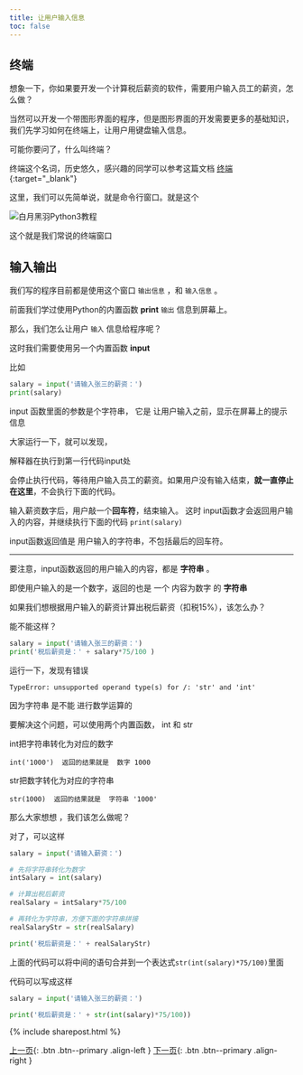 ```yaml
---
title: 让用户输入信息
toc: false
---
```


## 终端

想象一下，你如果要开发一个计算税后薪资的软件，需要用户输入员工的薪资，怎么做？

当然可以开发一个带图形界面的程序，但是图形界面的开发需要更多的基础知识，我们先学习如何在终端上，让用户用键盘输入信息。

可能你要问了，什么叫终端？

终端这个名词，历史悠久，感兴趣的同学可以参考这篇文档 [终端](https://www.linuxdashen.com/%E4%BD%A0%E7%9C%9F%E7%9A%84%E7%9F%A5%E9%81%93%E4%BB%80%E4%B9%88%E6%98%AF%E7%BB%88%E7%AB%AF%E5%90%97%EF%BC%9F){:target="_blank"}

这里，我们可以先简单说，就是命令行窗口。就是这个

![白月黑羽Python3教程](https://user-images.githubusercontent.com/36257654/36260233-b3b38f9e-129b-11e8-8b23-ff18a9b959c5.png)

这个就是我们常说的终端窗口


## 输入输出

我们写的程序目前都是使用这个窗口 ```输出信息``` ，和 ```输入信息``` 。

前面我们学过使用Python的内置函数 **print**  ```输出``` 信息到屏幕上。

那么，我们怎么让用户 ```输入``` 信息给程序呢？ 

这时我们需要使用另一个内置函数 **input**


比如
```python
salary = input('请输入张三的薪资：')
print(salary)
```

input 函数里面的参数是个字符串， 它是 让用户输入之前，显示在屏幕上的提示信息

大家运行一下，就可以发现，

解释器在执行到第一行代码input处

会停止执行代码，等待用户输入员工的薪资。如果用户没有输入结束，**就一直停止在这里**，不会执行下面的代码。

输入薪资数字后，用户敲一个**回车符**，结束输入。 这时 input函数才会返回用户输入的内容，并继续执行下面的代码 ```print(salary)```

input函数返回值是 用户输入的字符串，不包括最后的回车符。

---

要注意，input函数返回的用户输入的内容，都是 **字符串** 。

即使用户输入的是一个数字，返回的也是 一个 内容为数字 的 **字符串**

如果我们想根据用户输入的薪资计算出税后薪资（扣税15%），该怎么办？

能不能这样？

```python
salary = input('请输入张三的薪资：')
print('税后薪资是：' + salary*75/100 )
```

运行一下，发现有错误
```
TypeError: unsupported operand type(s) for /: 'str' and 'int'
```

因为字符串 是不能 进行数学运算的

要解决这个问题，可以使用两个内置函数， int 和 str

int把字符串转化为对应的数字

```
int('1000')  返回的结果就是  数字 1000
``` 

str把数字转化为对应的字符串

```
str(1000)  返回的结果就是  字符串 '1000'
```

那么大家想想 ，我们该怎么做呢？

对了，可以这样

```python
salary = input('请输入薪资：')

# 先将字符串转化为数字
intSalary = int(salary)  

# 计算出税后薪资
realSalary = intSalary*75/100  

# 再转化为字符串，方便下面的字符串拼接
realSalaryStr = str(realSalary)  

print('税后薪资是：' + realSalaryStr)
```

上面的代码可以将中间的语句合并到一个表达式```str(int(salary)*75/100)```里面

代码可以写成这样

```python
salary = input('请输入张三的薪资：')

print('税后薪资是：' + str(int(salary)*75/100))
```
<!-- 
### 视频讲解

---
```白月黑羽教Python学习视频``` - 输入输出

<video src="https://github.com/SK-Xiaokai/filesharing/raw/master/videos/python/06_02inputF.mp4"  style="width: 90%;" controls controlsList="nodownload" oncontextmenu="return false;" preload="metadata"></video>
<br> -->

{% include sharepost.html %}
<br>

[上一页](/doc/tutorial/python/0005/){: .btn .btn--primary .align-left }
[下一页](/doc/tutorial/python/0007/){: .btn .btn--primary .align-right }
